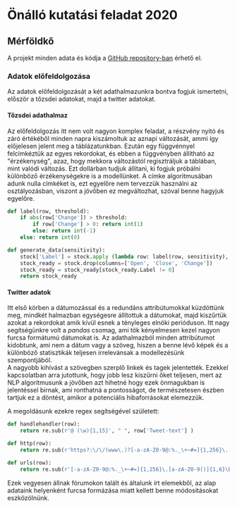 # Önálló kutatási feladat 2020

## Mérföldkő

A projekt minden adata és kódja a [GitHub repository-ban](https://github.com/bocsardigergely/onallo_kut_fel_2020) érhető el.

### Adatok előfeldolgozása

Az adatok előfeldolgozását a két adathalmazunkra bontva fogjuk ismertetni, először a tőzsdei adatokat, majd a twitter adatokat.

#### Tőzsdei adathalmaz

Az előfeldolgozás itt nem volt nagyon komplex feladat, a részvény nyitó és záró értékéből minden napra kiszámoltuk az aznapi változását, ammi így előjelesen jelent meg a táblázatunkban. Ezután egy függvénnyel felcímkéztük az egyes rekordokat, és ebben a függvényben állítható az "érzékenység", azaz, hogy mekkora változástól regisztráljuk a táblában, mint valódi változás. Ezt dollárban tudjuk állítani, ki fogjuk próbálni különböző érzékenységekre is a modellünket. A címke algoritmusában adunk nulla címkéket is, ezt egyelőre nem tervezzük használni az osztályozásban, viszont a jövőben ez megváltozhat, szóval benne hagyjuk egyelőre.

```python
def label(row, threshold): 
    if abs(row['Change']) > threshold:
        if row['Change'] > 0: return int(1)
        else: return int(-1)
    else: return int(0)

def generate_data(sensitivity):
    stock['Label'] = stock.apply (lambda row: label(row, sensitivity), axis=1)
    stock_ready = stock.drop(columns=['Open', 'Close', 'Change'])
    stock_ready = stock_ready[stock_ready.Label != 0]
    return stock_ready 
```

#### Twitter adatok

Itt első körben a dátumozással és a redundáns attribútumokkal küzdöttünk meg, mindkét halmazban egységesre állítottuk a dátumokat, majd kiszűrtük azokat a rekordokat amik kívül esnek a tényleges elnöki perióduson. Itt nagy segítségünkre volt a *pandas* csomag, ami tök kényelmesen kezel nagyon furcsa formátumú dátumokat is. Az adathalmazból minden attribútumot kidobtunk, ami nem a dátum vagy a szöveg, hiszen a benne lévő képek és a különböző statisztikák teljesen irrelevánsak a modellezésünk szempontjából.  
A nagyobb kihívást a szövegben szerplő linkek és tagek jelentették. Ezekkel kapcsolatban arra jutottunk, hogy jobb lesz kiszűrni őket teljesen, mert az NLP algoritmusunk a jövőben azt hihetné hogy ezek önmagukban is jelentéssel bírnak, ami ronthatná a pontosságot, de természetesen észben tartjuk ez a döntést, amikor a potenciális hibaforrásokat elemezzük.
<div style="page-break-after: always;"></div>

A megoldásunk ezekre regex segítségével született:

```python
def handlehandler(row):
    return re.sub(r'@ (\w){1,15}', " ", row['Tweet-text'] )

def http(row):
    return re.sub(r'https?:\/\/(www\.)?[-a-zA-Z0-9@:%._\+~#=]{1,256}\.[a-zA-Z0-9()]{1,6}\b([-a-zA-Z0-9()@:%_\+.~#?&//=]*)', " ", row['Tweet-text'] )

def urls(row):
    return re.sub(r'[-a-zA-Z0-9@:%._\+~#=]{1,256}\.[a-zA-Z0-9()]{1,6}\b([-a-zA-Z0-9()@:%_\+.~#?&\/=]*)', " ", row['Tweet-text'] )
```

Ezek vegyesen állnak fórumokon talált és általunk írt elemekből, az alap adataink helyenként furcsa formázása miatt kellett benne módosításokat eszközölnünk.